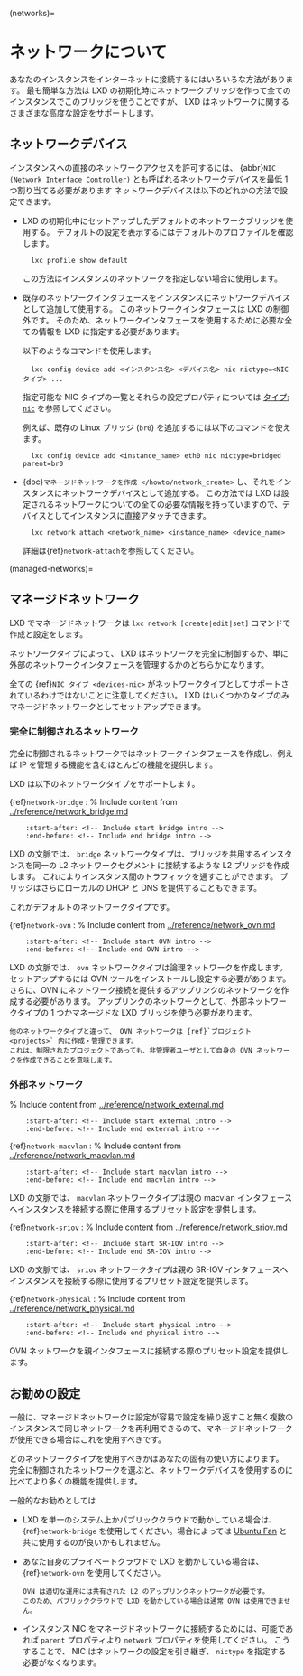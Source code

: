 (networks)=
# ネットワークについて

あなたのインスタンスをインターネットに接続するにはいろいろな方法があります。
最も簡単な方法は LXD の初期化時にネットワークブリッジを作って全てのインスタンスでこのブリッジを使うことですが、 LXD はネットワークに関するさまざまな高度な設定をサポートします。

## ネットワークデバイス

インスタンスへの直接のネットワークアクセスを許可するには、 {abbr}`NIC (Network Interface Controller)` とも呼ばれるネットワークデバイスを最低 1 つ割り当てる必要があります
ネットワークデバイスは以下のどれかの方法で設定できます。

- LXD の初期化中にセットアップしたデフォルトのネットワークブリッジを使用する。
  デフォルトの設定を表示するにはデフォルトのプロファイルを確認します。

        lxc profile show default

  この方法はインスタンスのネットワークを指定しない場合に使用します。
- 既存のネットワークインタフェースをインスタンスにネットワークデバイスとして追加して使用する。
  このネットワークインタフェースは LXD の制御外です。
  そのため、ネットワークインタフェースを使用するために必要な全ての情報を LXD に指定する必要があります。

  以下のようなコマンドを使用します。

        lxc config device add <インスタンス名> <デバイス名> nic nictype=<NICタイプ> ...

  指定可能な NIC タイプの一覧とそれらの設定プロパティについては [タイプ: `nic`](devices-nic) を参照してください。

  例えば、既存の Linux ブリッジ (`br0`) を追加するには以下のコマンドを使えます。

        lxc config device add <instance_name> eth0 nic nictype=bridged parent=br0
- {doc}`マネージドネットワークを作成 </howto/network_create>` し、それをインスタンスにネットワークデバイスとして追加する。
  この方法では LXD は設定されるネットワークについての全ての必要な情報を持っていますので、デバイスとしてインスタンスに直接アタッチできます。

        lxc network attach <network_name> <instance_name> <device_name>

  詳細は{ref}`network-attach`を参照してください。

(managed-networks)=
## マネージドネットワーク

LXD でマネージドネットワークは `lxc network [create|edit|set]` コマンドで作成と設定をします。

ネットワークタイプによって、 LXD はネットワークを完全に制御するか、単に外部のネットワークインタフェースを管理するかのどちらかになります。

全ての {ref}`NIC タイプ <devices-nic>` がネットワークタイプとしてサポートされているわけではないことに注意してください。
LXD はいくつかのタイプのみマネージドネットワークとしてセットアップできます。

### 完全に制御されるネットワーク

完全に制御されるネットワークではネットワークインタフェースを作成し、例えば IP を管理する機能を含むほとんどの機能を提供します。

LXD は以下のネットワークタイプをサポートします。

{ref}`network-bridge`
: % Include content from [../reference/network_bridge.md](../reference/network_bridge.md)
  ```{include} ../reference/network_bridge.md
      :start-after: <!-- Include start bridge intro -->
      :end-before: <!-- Include end bridge intro -->
  ```

  LXD の文脈では、 `bridge` ネットワークタイプは、ブリッジを共用するインスタンスを同一の L2 ネットワークセグメントに接続するような L2 ブリッジを作成します。
  これによりインスタンス間のトラフィックを通すことができます。
  ブリッジはさらにローカルの DHCP と DNS を提供することもできます。

  これがデフォルトのネットワークタイプです。

{ref}`network-ovn`
: % Include content from [../reference/network_ovn.md](../reference/network_ovn.md)
  ```{include} ../reference/network_ovn.md
      :start-after: <!-- Include start OVN intro -->
      :end-before: <!-- Include end OVN intro -->
  ```

  LXD の文脈では、 `ovn` ネットワークタイプは論理ネットワークを作成します。
  セットアップするには OVN ツールをインストールし設定する必要があります。
  さらに、OVN にネットワーク接続を提供するアップリンクのネットワークを作成する必要があります。
  アップリンクのネットワークとして、外部ネットワークタイプの 1 つかマネージドな LXD ブリッジを使う必要があります。

  ```{tip}
  他のネットワークタイプと違って、 OVN ネットワークは {ref}`プロジェクト <projects>` 内に作成・管理できます。
  これは、制限されたプロジェクトであっても、非管理者ユーザとして自身の OVN ネットワークを作成できることを意味します。
  ```

### 外部ネットワーク

% Include content from [../reference/network_external.md](../reference/network_external.md)
```{include} ../reference/network_external.md
    :start-after: <!-- Include start external intro -->
    :end-before: <!-- Include end external intro -->
```

{ref}`network-macvlan`
: % Include content from [../reference/network_macvlan.md](../reference/network_macvlan.md)
  ```{include} ../reference/network_macvlan.md
      :start-after: <!-- Include start macvlan intro -->
      :end-before: <!-- Include end macvlan intro -->
  ```

  LXD の文脈では、 `macvlan` ネットワークタイプは親の macvlan インタフェースへインスタンスを接続する際に使用するプリセット設定を提供します。

{ref}`network-sriov`
: % Include content from [../reference/network_sriov.md](../reference/network_sriov.md)
  ```{include} ../reference/network_sriov.md
      :start-after: <!-- Include start SR-IOV intro -->
      :end-before: <!-- Include end SR-IOV intro -->
  ```

  LXD の文脈では、 `sriov` ネットワークタイプは親の SR-IOV インタフェースへインスタンスを接続する際に使用するプリセット設定を提供します。

{ref}`network-physical`
: % Include content from [../reference/network_physical.md](../reference/network_physical.md)
  ```{include} ../reference/network_physical.md
      :start-after: <!-- Include start physical intro -->
      :end-before: <!-- Include end physical intro -->
  ```

  OVN ネットワークを親インタフェースに接続する際のプリセット設定を提供します。

## お勧めの設定

一般に、マネージドネットワークは設定が容易で設定を繰り返すこと無く複数のインスタンスで同じネットワークを再利用できるので、マネージドネットワークが使用できる場合はこれを使用すべきです。

どのネットワークタイプを使用すべきかはあなたの固有の使い方によります。
完全に制御されたネットワークを選ぶと、ネットワークデバイスを使用するのに比べてより多くの機能を提供します。

一般的なお勧めとしては

- LXD を単一のシステム上かパブリッククラウドで動かしている場合は、 {ref}`network-bridge` を使用してください。場合によっては [Ubuntu Fan](https://www.youtube.com/watch?v=5cwd0vZJ5bw) と共に使用するのが良いかもしれません。
- あなた自身のプライベートクラウドで LXD を動かしている場合は、 {ref}`network-ovn` を使用してください。

  ```{note}
  OVN は適切な運用には共有された L2 のアップリンクネットワークが必要です。
  このため、パブリッククラウドで LXD を動かしている場合は通常 OVN は使用できません。
  ```

- インスタンス NIC をマネージドネットワークに接続するためには、可能であれば `parent` プロパティより `network` プロパティを使用してください。
  こうすることで、 NIC はネットワークの設定を引き継ぎ、 `nictype` を指定する必要がなくなります。

